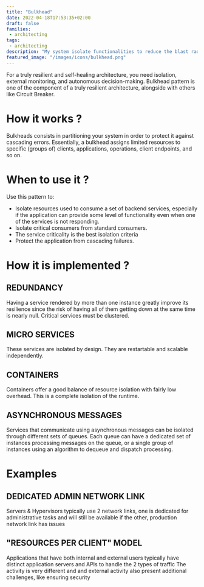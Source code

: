 ```yaml
---
title: "Bulkhead"
date: 2022-04-18T17:53:35+02:00
draft: false
families: 
 - architecting
tags: 
 - architecting 
description: "My system isolate functionalities to reduce the blast radius when problems occur"
featured_image: "/images/icons/bulkhead.png"
---
```


For a truly resilient and self-healing architecture, you need isolation, external monitoring, and autonomous decision-making. Bulkhead pattern is one of the component of a truly resilient architecture, alongside with others like Circuit Breaker.

# How it works ?
Bulkheads consists in partitioning your system in order to protect it against cascading errors. Essentially, a bulkhead assigns limited resources to specific (groups of) clients, applications, operations, client endpoints, and so on.

# When to use it ?
Use this pattern to:
- Isolate resources used to consume a set of backend services, especially if the application can provide some level of functionality even when one of the services is not responding.
- Isolate critical consumers from standard consumers.
- The service criticality is the best isolation criteria
- Protect the application from cascading failures.

# How it is implemented ?

## REDUNDANCY
Having a service rendered by more than one instance greatly improve its resilience since the risk of having all of them getting down at the same time is nearly null.
Critical services must be clustered.

## MICRO SERVICES
These services are isolated by design. They are restartable and scalable independently.

## CONTAINERS
Containers offer a good balance of resource isolation with fairly low overhead. This is a complete isolation of the runtime.

## ASYNCHRONOUS MESSAGES
Services that communicate using asynchronous messages can be isolated through different sets of queues. Each queue can have a dedicated set of instances processing messages on the queue, or a single group of instances using an algorithm to dequeue and dispatch processing.

# Examples

## DEDICATED ADMIN NETWORK LINK
Servers & Hypervisors typically use 2 network links, one is dedicated for administrative tasks and will still be available if the other, production network link has issues

## "RESOURCES PER CLIENT" MODEL

Applications that have both internal and external users typically have distinct application servers and APIs to handle the 2 types of traffic
The activity is very different and and external activity also present additional challenges, like ensuring security